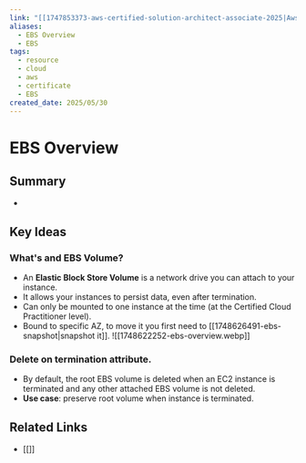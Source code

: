 ```yaml
---
link: "[[1747853373-aws-certified-solution-architect-associate-2025|Aws Certified Solution Architect Associate 2025]]"
aliases:
  - EBS Overview
  - EBS
tags:
  - resource
  - cloud
  - aws
  - certificate
  - EBS
created_date: 2025/05/30
---
```

# EBS Overview
## Summary
- 
## Key Ideas
### What's and EBS Volume?
- An **Elastic Block Store Volume** is a network drive you can attach to your instance.
- It allows your instances to persist data, even after termination.
- Can only be mounted to one instance at the time (at the Certified Cloud Practitioner level).
- Bound to specific AZ, to move it you first need to [[1748626491-ebs-snapshot|snapshot it]].
![[1748622252-ebs-overview.webp]]
### Delete on termination attribute.
- By default, the root EBS volume is deleted when an EC2 instance is terminated and any other attached EBS volume is not deleted.
- **Use case**: preserve root volume when instance is terminated.
## Related Links
- [[]]